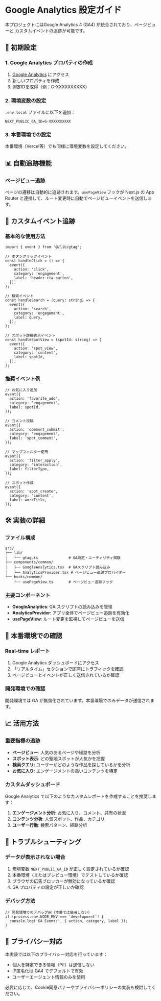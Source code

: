 # Google Analytics 設定ガイド

本プロジェクトにはGoogle Analytics 4 (GA4) が統合されており、ページビューと カスタムイベントの追跡が可能です。

## 🔧 初期設定

### 1. Google Analytics プロパティの作成

1. [Google Analytics](https://analytics.google.com/) にアクセス
2. 新しいプロパティを作成
3. 測定IDを取得（例：G-XXXXXXXXXX）

### 2. 環境変数の設定

`.env.local` ファイルに以下を追加：

```env
NEXT_PUBLIC_GA_ID=G-XXXXXXXXXX
```

### 3. 本番環境での設定

本番環境（Vercel等）でも同様に環境変数を設定してください。

## 📊 自動追跡機能

### ページビュー追跡

ページの遷移は自動的に追跡されます。`usePageView` フックが Next.js の App Router と連携して、ルート変更時に自動でページビューイベントを送信します。

## 🎯 カスタムイベント追跡

### 基本的な使用方法

```tsx
import { event } from '@/lib/gtag';

// ボタンクリックイベント
const handleClick = () => {
  event({
    action: 'click',
    category: 'engagement',
    label: 'header-cta-button',
  });
};

// 検索イベント
const handleSearch = (query: string) => {
  event({
    action: 'search',
    category: 'engagement',
    label: query,
  });
};

// スポット詳細表示イベント
const handleSpotView = (spotId: string) => {
  event({
    action: 'spot_view',
    category: 'content',
    label: spotId,
  });
};
```

### 推奨イベント例

```tsx
// お気に入り追加
event({
  action: 'favorite_add',
  category: 'engagement',
  label: spotId,
});

// コメント投稿
event({
  action: 'comment_submit',
  category: 'engagement',
  label: 'spot_comment',
});

// マップフィルター使用
event({
  action: 'filter_apply',
  category: 'interaction',
  label: filterType,
});

// スポット作成
event({
  action: 'spot_create',
  category: 'content',
  label: workTitle,
});
```

## 🛠️ 実装の詳細

### ファイル構成

```
src/
├── lib/
│   └── gtag.ts              # GA設定・ユーティリティ関数
├── components/common/
│   ├── GoogleAnalytics.tsx  # GAスクリプト読み込み
│   └── AnalyticsProvider.tsx # ページビュー追跡プロバイダー
└── hooks/common/
    └── usePageView.ts       # ページビュー追跡フック
```

### 主要コンポーネント

- **GoogleAnalytics**: GA スクリプトの読み込みを管理
- **AnalyticsProvider**: アプリ全体でページビュー追跡を有効化
- **usePageView**: ルート変更を監視してページビューを送信

## 🚀 本番環境での確認

### Real-time レポート

1. Google Analytics ダッシュボードにアクセス
2. 「リアルタイム」セクションで即座にトラフィックを確認
3. ページビューとイベントが正しく送信されているか確認

### 開発環境での確認

開発環境では GA が無効化されています。本番環境でのみデータが送信されます。

## 📈 活用方法

### 重要指標の追跡

- **ページビュー**: 人気のあるページや経路を分析
- **スポット表示**: どの聖地スポットが人気かを把握
- **検索クエリ**: ユーザーがどのような作品を探しているかを分析
- **お気に入り**: エンゲージメントの高いコンテンツを特定

### カスタムダッシュボード

Google Analytics で以下のようなカスタムレポートを作成することを推奨します：

1. **エンゲージメント分析**: お気に入り、コメント、共有の状況
2. **コンテンツ分析**: 人気スポット、作品、カテゴリ
3. **ユーザー行動**: 検索パターン、経路分析

## 🔧 トラブルシューティング

### データが表示されない場合

1. 環境変数 `NEXT_PUBLIC_GA_ID` が正しく設定されているか確認
2. 本番環境（またはプレビュー環境）でテストしているか確認
3. ブラウザの広告ブロッカーが無効になっているか確認
4. GA プロパティの設定が正しいか確認

### デバッグ方法

```tsx
// 開発環境でのデバッグ用（本番では使用しない）
if (process.env.NODE_ENV === 'development') {
  console.log('GA Event:', { action, category, label });
}
```

## 📝 プライバシー対応

本実装では以下のプライバシー対応を行っています：

- 個人を特定できる情報（PII）は送信しない
- IP匿名化は GA4 でデフォルトで有効
- ユーザーエージェント情報のみを使用

必要に応じて、Cookie同意バナーやプライバシーポリシーの実装も検討してください。 